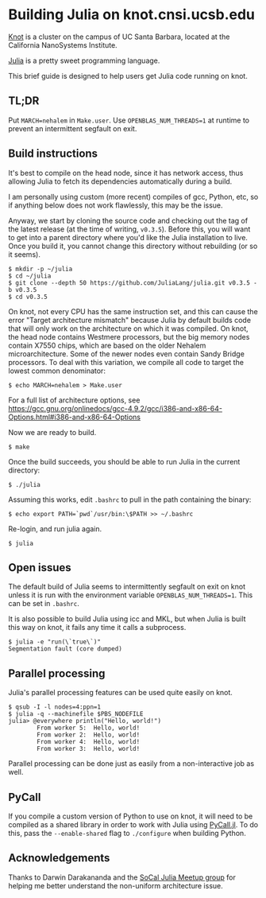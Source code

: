 Building Julia on knot.cnsi.ucsb.edu
====================================

[Knot](http://csc.cnsi.ucsb.edu/clusters/knot) is a cluster on the campus of UC Santa Barbara, located at the California NanoSystems Institute.

[Julia](http://julialang.org/) is a pretty sweet programming language.

This brief guide is designed to help users get Julia code running on knot.

TL;DR
-----

Put `MARCH=nehalem` in `Make.user`.  Use `OPENBLAS_NUM_THREADS=1` at runtime to prevent an intermittent segfault on exit.

Build instructions
------------------

It's best to compile on the head node, since it has network access, thus allowing Julia to fetch its dependencies automatically during a build.

I am personally using custom (more recent) compiles of gcc, Python, etc, so if anything below does not work flawlessly, this may be the issue.

Anyway, we start by cloning the source code and checking out the tag of the latest release (at the time of writing, `v0.3.5`).  Before this, you will want to get into a parent directory where you'd like the Julia installation to live.  Once you build it, you cannot change this directory without rebuilding (or so it seems).

    $ mkdir -p ~/julia
    $ cd ~/julia
    $ git clone --depth 50 https://github.com/JuliaLang/julia.git v0.3.5 -b v0.3.5
    $ cd v0.3.5

On knot, not every CPU has the same instruction set, and this can cause the error "Target architecture mismatch" because Julia by default builds code that will only work on the architecture on which it was compiled.  On knot, the head node contains Westmere processors, but the big memory nodes contain X7550 chips, which are based on the older Nehalem microarchitecture.  Some of the newer nodes even contain Sandy Bridge processors.  To deal with this variation, we compile all code to target the lowest common denominator:

    $ echo MARCH=nehalem > Make.user

For a full list of architecture options, see https://gcc.gnu.org/onlinedocs/gcc-4.9.2/gcc/i386-and-x86-64-Options.html#i386-and-x86-64-Options

Now we are ready to build.

    $ make

Once the build succeeds, you should be able to run Julia in the current directory:

    $ ./julia

Assuming this works, edit `.bashrc` to pull in the path containing the binary:

    $ echo export PATH=`pwd`/usr/bin:\$PATH >> ~/.bashrc

Re-login, and run julia again.

    $ julia

Open issues
-----------

The default build of Julia seems to intermittently segfault on exit on knot unless it is run with the environment variable `OPENBLAS_NUM_THREADS=1`.  This can be set in `.bashrc`.

It is also possible to build Julia using icc and MKL, but when Julia is built this way on knot, it fails any time it calls a subprocess.

	$ julia -e "run(\`true\`)" 
    Segmentation fault (core dumped)

Parallel processing
-------------------

Julia's parallel processing features can be used quite easily on knot.

    $ qsub -I -l nodes=4:ppn=1
    $ julia -q --machinefile $PBS_NODEFILE
	julia> @everywhere println("Hello, world!")
            From worker 5:	Hello, world!
            From worker 2:	Hello, world!
            From worker 4:	Hello, world!
            From worker 3:	Hello, world!

Parallel processing can be done just as easily from a non-interactive job as well.

PyCall
------

If you compile a custom version of Python to use on knot, it will need to be compiled as a shared library in order to work with Julia using [PyCall.jl](https://github.com/stevengj/PyCall.jl).  To do this, pass the `--enable-shared` flag to `./configure` when building Python.

Acknowledgements
----------------

Thanks to Darwin Darakananda and the [SoCal Julia Meetup group](http://www.meetup.com/Southern-California-Julia-Users/) for helping me better understand the non-uniform architecture issue.

